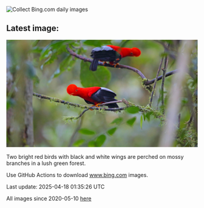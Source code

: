 ![Collect Bing.com daily images](https://github.com/counter2015/bing-daily-images/workflows/Collect%20Bing.com%20daily%20images/badge.svg)
## Latest image:
![](images/EcuadorBird.jpg)

Two bright red birds with black and white wings are perched on mossy branches in a lush green forest.

Use GitHub Actions to download www.bing.com images.

Last update: 2025-04-18 01:35:26 UTC

All images since 2020-05-10 [here](https://github.com/counter2015/bing-daily-images/tree/master/images)

